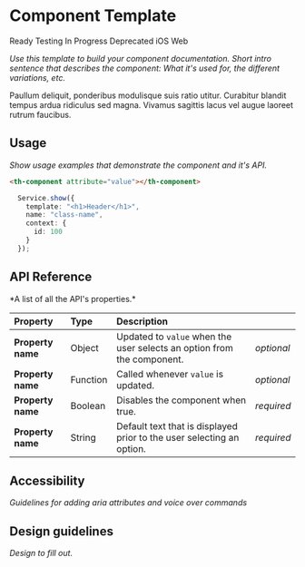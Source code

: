 # Component Template

<!-- Comment out badges that don't apply -->
<span class="badge green">Ready</span>
<span class="badge blue">Testing</span>
<span class="badge orange">In Progress</span>
<span class="badge red">Deprecated</span>
<span class="badge">iOS</span>
<span class="badge light-grey">Web</span>

<!-- Remove these helper spans before shipping -->
<span class="helper-text">*Use this template to build your component documentation. Short intro sentence that describes the component: What it's used for, the different variations, etc.*</span>

Paullum deliquit, ponderibus modulisque suis ratio utitur. Curabitur blandit tempus ardua ridiculus sed magna. Vivamus sagittis lacus vel augue laoreet rutrum faucibus.

## Usage
<!-- Remove these helper spans before shipping -->
<span class="helper-text">*Show usage examples that demonstrate the component and it's API.*</span>

```html
<th-component attribute="value"></th-component>
```
```typescript
  Service.show({
    template: "<h1>Header</h1>",
    name: "class-name",
    context: {
      id: 100
    }
  });
```

## API Reference
<!-- Remove these helper spans before shipping -->
<p class="helper-text">*A list of all the API's properties.*</p>

| Property         | Type        | Description   |   |
|:-------------    |:-------     | :-------------|---|
| **Property name**     | Object      | Updated to `value` when the user selects an option from the component. | *optional* |
| **Property name**    | Function    | Called whenever `value` is updated. | *optional* |
| **Property name**  | Boolean     | Disables the component when true. | *required* |
| **Property name**  | String      | Default text that is displayed prior to the user selecting an option. | *required* |

## Accessibility
<!-- Remove these helper spans before shipping -->
<span class="helper-text"> *Guidelines for adding aria attributes and voice over commands* </span>

## Design guidelines
<!-- Remove these helper spans before shipping -->
<span class="helper-text">*Design to fill out.*</span>
